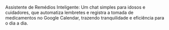 Assistente de Remédios Inteligente: Um chat simples para idosos e cuidadores, que automatiza lembretes e registra a tomada de medicamentos no Google Calendar, trazendo tranquilidade e eficiência para o dia a dia.
